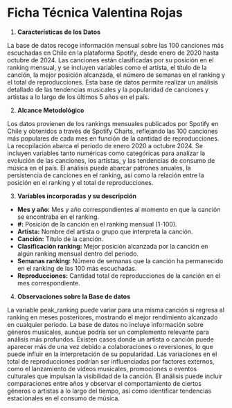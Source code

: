 
# **Ficha Técnica Valentina Rojas** 

1. **Características de los Datos**

La base de datos recoge información mensual sobre las 100 canciones más escuchadas en Chile en la plataforma Spotify, desde enero de 2020 hasta octubre de 2024. Las canciones están clasificadas por su posición en el ranking mensual, y se incluyen variables como el artista, el título de la canción, la mejor posición alcanzada, el número de semanas en el ranking y el total de reproducciones. Esta base de datos permite realizar un análisis detallado de las tendencias musicales y la popularidad de canciones y artistas a lo largo de los últimos 5 años en el país. 

2. **Alcance Metodológico**

Los datos provienen de los rankings mensuales publicados por Spotify en Chile y obtenidos a través de Spotify Charts, reflejando las 100 canciones más populares de cada mes en función de la cantidad de reproducciones. La recopilación abarca el periodo de enero 2020 a octubre 2024. Se incluyen variables tanto numéricas como categóricas para analizar la evolución de las canciones, los artistas, y las tendencias de consumo de música en el país. El análisis puede abarcar patrones anuales, la persistencia de canciones en el ranking, así como la relación entre la posición en el ranking y el total de reproducciones.

3. **Variables incorporadas y su descripción**

- **Mes y año:** Mes y año correspondientes al momento en que la canción se encontraba en el ranking.
- **#:** Posición de la canción en el ranking mensual (1-100).
- **Artista:** Nombre del artista o grupo que interpreta la canción.
- **Canción:** Título de la canción.
- **Clasificación ranking:** Mejor posición alcanzada por la canción en algún ranking mensual dentro del periodo.
- **Semanas ranking:** Número de semanas que la canción ha permanecido en el ranking de las 100 más escuchadas.
- **Reproducciones:** Cantidad total de reproducciones de la canción en el mes correspondiente.

4. **Observaciones sobre la Base de datos**

La variable peak_ranking puede variar para una misma canción si regresa al ranking en meses posteriores, mostrando el mejor rendimiento alcanzado en cualquier periodo.
La base de datos no incluye información sobre géneros musicales, aunque podría ser un complemento relevante para análisis más profundos.
Existen casos donde un artista o canción puede aparecer más de una vez debido a colaboraciones o reversiones, lo que puede influir en la interpretación de su popularidad.
Las variaciones en el total de reproducciones podrían ser influenciadas por factores externos, como el lanzamiento de videos musicales, promociones o eventos culturales que impulsan la visibilidad de la canción.
El análisis puede incluir comparaciones entre años y observar el comportamiento de ciertos géneros o artistas a lo largo del tiempo, así como identificar tendencias estacionales en el consumo de música.
